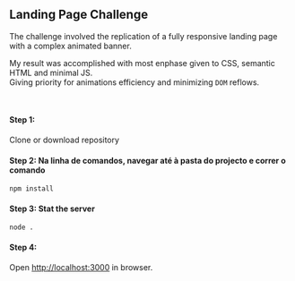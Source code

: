 ## Landing Page Challenge
The challenge involved the replication of a fully responsive landing page with a complex animated banner.

My result was accomplished with most enphase given to CSS, semantic HTML and minimal JS.<br>Giving priority for animations efficiency and minimizing `DOM` reflows.

<br>

#### Step 1:

Clone or download repository


#### Step 2: Na linha de comandos, navegar até à pasta do projecto e correr o comando

```
npm install
```


#### Step 3: Stat the server

```
node .
```

#### Step 4: 
Open [http://localhost:3000](http://localhost:3000) in browser.
